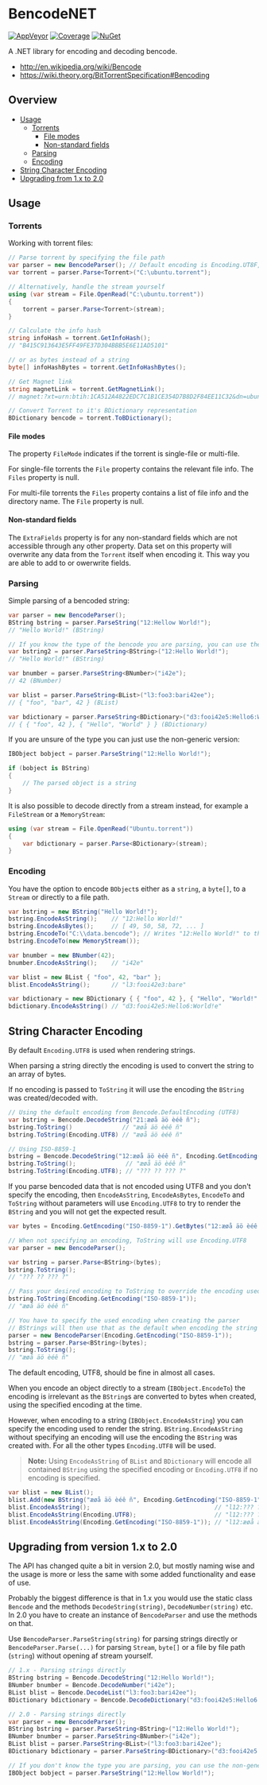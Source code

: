 BencodeNET 
==========
[![AppVeyor](https://ci.appveyor.com/api/projects/status/pikvrmie3ibsk6pt/branch/master?svg=true)](https://ci.appveyor.com/project/Krusen/bencodenet)
[![Coverage](https://coveralls.io/repos/github/Krusen/BencodeNET/badge.svg?branch=master)](https://coveralls.io/github/Krusen/BencodeNET?branch=master)
[![NuGet](https://buildstats.info/nuget/bencodenet?includePreReleases=false)](https://www.nuget.org/packages/BencodeNET/)

A .NET library for encoding and decoding bencode.

- http://en.wikipedia.org/wiki/Bencode
- https://wiki.theory.org/BitTorrentSpecification#Bencoding

Overview
--------

- [Usage](#usage)
  - [Torrents](#torrents)
    - [File modes](#file-modes)
    - [Non-standard fields](#non-standard-fields)
  - [Parsing](#parsing)
  - [Encoding](#encoding)
- [String Character Encoding](#string-character-encoding)
- [Upgrading from 1.x to 2.0](#upgrading-from-version-1x-to-20)


Usage
-----
### Torrents
Working with torrent files:

```C#
// Parse torrent by specifying the file path
var parser = new BencodeParser(); // Default encoding is Encoding.UT8F, but you can specify another if you need to
var torrent = parser.Parse<Torrent>("C:\ubuntu.torrent");

// Alternatively, handle the stream yourself
using (var stream = File.OpenRead("C:\ubuntu.torrent"))
{
    torrent = parser.Parse<Torrent>(stream);
}

// Calculate the info hash
string infoHash = torrent.GetInfoHash();
// "B415C913643E5FF49FE37D304BBB5E6E11AD5101"

// or as bytes instead of a string
byte[] infoHashBytes = torrent.GetInfoHashBytes();

// Get Magnet link
string magnetLink = torrent.GetMagnetLink();
// magnet:?xt=urn:btih:1CA512A4822EDC7C1B1CE354D7B8D2F84EE11C32&dn=ubuntu-14.10-desktop-amd64.iso&tr=http://torrent.ubuntu.com:6969/announce&tr=http://ipv6.torrent.ubuntu.com:6969/announce

// Convert Torrent to it's BDictionary representation
BDictionary bencode = torrent.ToBDictionary();
```

#### File modes
The property `FileMode` indicates if the torrent is single-file or multi-file. 

For single-file torrents the `File` property contains the relevant file info. 
The `Files` property is null.

For multi-file torrents the `Files` property contains a list of file info and the directory name.
The `File` property is null.

####  Non-standard fields
The `ExtraFields` property is for any non-standard fields which are not accessible through any other property.
Data set on this property will overwrite any data from the `Torrent` itself when encoding it. This way you are able to add to or owerwrite fields.

### Parsing
Simple parsing of a bencoded string:

```C#
var parser = new BencodeParser();
BString bstring = parser.ParseString("12:Hellow World!");
// "Hello World!" (BString)

// If you know the type of the bencode you are parsing, you can use the generic version of `ParseString()` instead.
var bstring2 = parser.ParseString<BString>("12:Hello World!");
// "Hello World!" (BString)

var bnumber = parser.ParseString<BNumber>("i42e");
// 42 (BNumber)

var blist = parser.ParseString<BList>("l3:foo3:bari42ee");
// { "foo", "bar", 42 } (BList)

var bdictionary = parser.ParseString<BDictionary>("d3:fooi42e5:Hello6:World!e");
// { { "foo", 42 }, { "Hello", "World" } } (BDictionary)
```

If you are unsure of the type you can just use the non-generic version:

```C#
IBObject bobject = parser.ParseString("12:Hello World!");

if (bobject is BString)
{
    // The parsed object is a string
}
```

It is also possible to decode directly from a stream instead, for example a `FileStream` or a `MemoryStream`:

```C#
using (var stream = File.OpenRead("Ubuntu.torrent"))
{
    var bdictionary = parser.Parse<BDictionary>(stream);
}
```

### Encoding
You have the option to encode `BObject`s either as a `string`, a `byte[]`, to a `Stream` or directly to a file path.

```C#
var bstring = new BString("Hello World!");
bstring.EncodeAsString();    // "12:Hello World!"
bstring.EncodeAsBytes();     // [ 49, 50, 58, 72, ... ]
bstring.EncodeTo("C:\\data.bencode"); // Writes "12:Hello World!" to the specified file
bstring.EncodeTo(new MemoryStream());

var bnumber = new BNumber(42);
bnumber.EncodeAsString();    // "i42e"

var blist = new BList { "foo", 42, "bar" };
blist.EncodeAsString();      // "l3:fooi42e3:bare"

var bdictionary = new BDictionary { { "foo", 42 }, { "Hello", "World!" } };
bdictionary.EncodeAsString() // "d3:fooi42e5:Hello6:World!e"
```

String Character Encoding
-------------------------
By default `Encoding.UTF8` is used when rendering strings. 

When parsing a string directly the encoding is used to convert the string to an array of bytes.

If no encoding is passed to `ToString` it will use the encoding the `BString` was created/decoded with.

```C#
// Using the default encoding from Bencode.DefaultEncoding (UTF8)
var bstring = Bencode.DecodeString("21:æøå äö èéê ñ");
bstring.ToString()              // "æøå äö èéê ñ"
bstring.ToString(Encoding.UTF8) // "æøå äö èéê ñ"

// Using ISO-8859-1
bstring = Bencode.DecodeString("12:æøå äö èéê ñ", Encoding.GetEncoding("ISO-8859-1"));
bstring.ToString();              // "æøå äö èéê ñ"
bstring.ToString(Encoding.UTF8); // "??? ?? ??? ?"
```

If you parse bencoded data that is not encoded using UTF8 and you don't specify the encoding, then `EncodeAsString`, 
`EncodeAsBytes`, `EncodeTo` and `ToString` without parameters will use `Encoding.UTF8` to try to render the `BString` 
and you will not get the expected result.

```C#
var bytes = Encoding.GetEncoding("ISO-8859-1").GetBytes("12:æøå äö èéê ñ");

// When not specifying an encoding, ToString will use Encoding.UTF8
var parser = new BencodeParser();

var bstring = parser.Parse<BString>(bytes);
bstring.ToString();
// "??? ?? ??? ?"

// Pass your desired encoding to ToString to override the encoding used to render the string
bstring.ToString(Encoding.GetEncoding("ISO-8859-1"));
// "æøå äö èéê ñ"

// You have to specify the used encoding when creating the parser
// BStrings will then use that as the default when encoding the string
parser = new BencodeParser(Encoding.GetEncoding("ISO-8859-1"));
bstring = parser.Parse<BString>(bytes);
bstring.ToString();
// "æøå äö èéê ñ"
```

The default encoding, UTF8, should be fine in almost all cases.

When you encode an object directly to a stream (`IBObject.EncodeTo`) the encoding is irrelevant as 
the `BString`s are converted to bytes when created, using the specified encoding at the time.

However, when encoding to a string (`IBObject.EncodeAsString`) you can specify the encoding used to render the string.
`BString.EncodeAsString` without specifying an encoding will use the encoding the `BString` was created with.
For all the other types `Encoding.UTF8` will be used.

> **Note:** Using `EncodeAsString` of `BList` and `BDictionary` will encode all contained `BString` using the specified encoding or `Encoding.UTF8` if no encoding is specified.

```C#
var blist = new BList();
blist.Add(new BString("æøå äö èéê ñ", Encoding.GetEncoding("ISO-8859-1")));
blist.EncodeAsString();                                   // "l12:??? ?? ??? ?e"
blist.EncodeAsString(Encoding.UTF8);                      // "l12:??? ?? ??? ?e
blist.EncodeAsString(Encoding.GetEncoding("ISO-8859-1")); // "l12:æøå äö èéê ñe""
```

Upgrading from version 1.x to 2.0
---------------------------------
The API has changed quite a bit in version 2.0, but mostly naming wise and the usage is more or less
the same with some added functionality and ease of use.

Probably the biggest difference is that in 1.x you would use the static class `Bencode` and the methods
`DecodeString(string)`, `DecodeNumber(string)` etc. In 2.0 you have to create an instance of `BencodeParser`
and use the methods on that.

Use `BencodeParser.ParseString(string)` for parsing strings directly or `BencodeParser.Parse(...)` 
for parsing `Stream`, `byte[]` or a file by file path (`string`) without opening af stream yourself.

```C#
// 1.x - Parsing strings directly
BString bstring = Bencode.DecodeString("12:Hello World!");
BNumber bnumber = Bencode.DecodeNumber("i42e");
BList blist = Bencode.DecodeList("l3:foo3:bari42ee");
BDictionary bdictionary = Bencode.DecodeDictionary("d3:fooi42e5:Hello6:World!e");

// 2.0 - Parsing strings directly
var parser = new BencodeParser();
BString bstring = parser.ParseString<BString>("12:Hello World!");
BNumber bnumber = parser.ParseString<BNumber>("i42e");
BList blist = parser.ParseString<BList>("l3:foo3:bari42ee");
BDictionary bdictionary = parser.ParseString<BDictionary>("d3:fooi42e5:Hello6:World!e");

// If you don't know the type you are parsing, you can use the non-generic method
IBObject bobject = parser.ParseString("12:Hellow World!");
```
